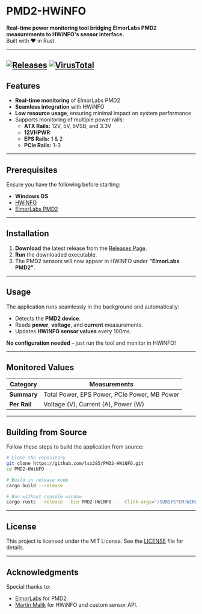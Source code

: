 
# PMD2-HWiNFO

**Real-time power monitoring tool bridging ElmorLabs PMD2 measurements to HWiNFO's sensor interface.**  
Built with ❤️ in Rust.

---
[![Releases](https://img.shields.io/github/v/release/lsx285/PMD2-HWiNFO?label=Latest%20Release&style=flat-square)](https://github.com/lsx285/PMD2-HWiNFO/releases/latest)  [![VirusTotal](https://img.shields.io/badge/VirusTotal-blue?style=flat-square)](https://www.virustotal.com/gui/file/1f7a63c60445d787a6b238af0a392e4f48e1e6366fff2549db1594a95779522b)
---

## Features

- **Real-time monitoring** of ElmorLabs PMD2
- **Seamless integration** with HWiNFO
- **Low resource usage**, ensuring minimal impact on system performance
- Supports monitoring of multiple power rails:
  - **ATX Rails:** 12V, 5V, 5VSB, and 3.3V
  - **12VHPWR**
  - **EPS Rails:** 1 & 2
  - **PCIe Rails:** 1-3

---

## Prerequisites

Ensure you have the following before starting:

- **Windows OS**
- [HWiNFO](https://www.hwinfo.com/)
- [ElmorLabs PMD2](https://elmorlabs.com/product/elmorlabs-pmd2/)

---

## Installation

1. **Download** the latest release from the [Releases Page](https://github.com/lsx285/PMD2-HWiNFO/releases/latest).
2. **Run** the downloaded executable.
3. The PMD2 sensors will now appear in HWiNFO under **"ElmorLabs PMD2"**.

---

## Usage

The application runs seamlessly in the background and automatically:
- Detects the **PMD2 device**.
- Reads **power**, **voltage**, and **current** measurements.
- Updates **HWiNFO sensor values** every 100ms.

**No configuration needed** – just run the tool and monitor in HWiNFO!

---

## Monitored Values

| **Category** | **Measurements**                          |
|--------------|-------------------------------------------|
| **Summary**  | Total Power, EPS Power, PCIe Power, MB Power |
| **Per Rail** | Voltage (V), Current (A), Power (W)       |

---

## Building from Source

Follow these steps to build the application from source:

```bash
# Clone the repository
git clone https://github.com/lsx285/PMD2-HWiNFO.git
cd PMD2-HWiNFO

# Build in release mode
cargo build --release

# Run without console window
cargo rustc --release --bin PMD2-HWiNFO -- -Clink-args="/SUBSYSTEM:WINDOWS /ENTRY:mainCRTStartup"
```

---

## License

This project is licensed under the MIT License. See the [LICENSE](LICENSE) file for details.

---

## Acknowledgments

Special thanks to:

- [ElmorLabs](https://elmorlabs.com/) for PMD2.
- [Martin Malík](https://www.hwinfo.com/) for HWiNFO and custom sensor API.
